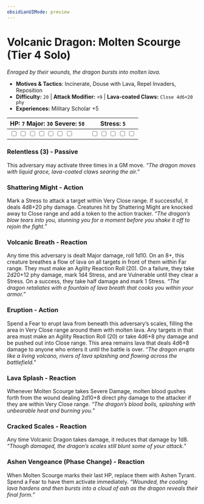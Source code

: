 ```yaml
---
obsidianUIMode: preview
---
```

# Volcanic Dragon: Molten Scourge (Tier 4 Solo)

*Enraged by their wounds, the dragon bursts into molten lava.*

- **Motives & Tactics**: Incinerate, Douse with Lava, Repel Invaders, Reposition
- **Difficulty:** `20` | **Attack Modifier:** `+9` | **Lava-coated Claws:** `Close 4d6+20 phy`
- **Experiences:** Military Scholar +5

| HP: `7` Major: `30` Severe: `58` | Stress: `5` |
|--|--|
|  <input type="checkbox" unchecked id="238650f8"> <input type="checkbox" unchecked id="9dc786a7"> <input type="checkbox" unchecked id="958dab21"> <input type="checkbox" unchecked id="fdd1701b"> <input type="checkbox" unchecked id="0e1b2137"> <input type="checkbox" unchecked id="7c0f07df"> <input type="checkbox" unchecked id="ba39e831"> |  <input type="checkbox" unchecked id="a1e93e98"> <input type="checkbox" unchecked id="b06e5e37"> <input type="checkbox" unchecked id="8ed911db"> <input type="checkbox" unchecked id="0bd4d168"> <input type="checkbox" unchecked id="affccca8"> |

### Relentless (3) - Passive

This adversary may activate three times in a GM move. *“The dragon moves with liquid grace, lava-coated claws searing the air.”*

### Shattering Might - Action

Mark a Stress to attack a target within Very Close range. If successful, it deals 4d8+20 phy damage. Creatures hit by Shattering Might are knocked away to Close range and add a token to the action tracker. *“The dragon’s blow tears into you, stunning you for a moment before you shake it off to rejoin the fight.”*

### Volcanic Breath - Reaction

Any time this adversary is dealt Major damage, roll 1d10. On an 8+, this creature breathes a flow of lava on all targets in front of them within Far range. They must make an Agility Reaction Roll (20). On a failure, they take 2d20+12 phy damage, mark 1d4 Stress, and are Vulnerable until they clear a Stress. On a success, they take half damage and mark 1 Stress. *“The dragon retaliates with a fountain of lava breath that cooks you within your armor.”*

### Eruption - Action

Spend a Fear to erupt lava from beneath this adversary’s scales, filling the area in Very Close range around them with molten lava. Any targets in that area must make an Agility Reaction Roll (20) or take 4d6+8 phy damage and be pushed out into Close range. This area remains lava that deals 4d6+8 damage to anyone who enters it until the battle is over. *“The dragon erupts like a living volcano, rivers of lava splashing and flowing across the battlefield.”*

### Lava Splash - Reaction

Whenever Molten Scourge takes Severe Damage, molten blood gushes forth from the wound dealing 2d10+8 direct phy damage to the attacker if they are within Very Close range. *“The dragon’s blood boils, splashing with unbearable heat and burning you.”*

### Cracked Scales - Reaction

Any time Volcanic Dragon takes damage, it reduces that damage by 1d8. *“Though damaged, the dragon’s scales still blunt some of your attack.”*

### Ashen Vengeance (Phase Change) - Reaction

When Molten Scourge marks their last HP, replace them with Ashen Tyrant. Spend a Fear to have them activate immediately. *“Wounded, the cooling lava hardens and then bursts into a cloud of ash as the dragon reveals their final form.”*

